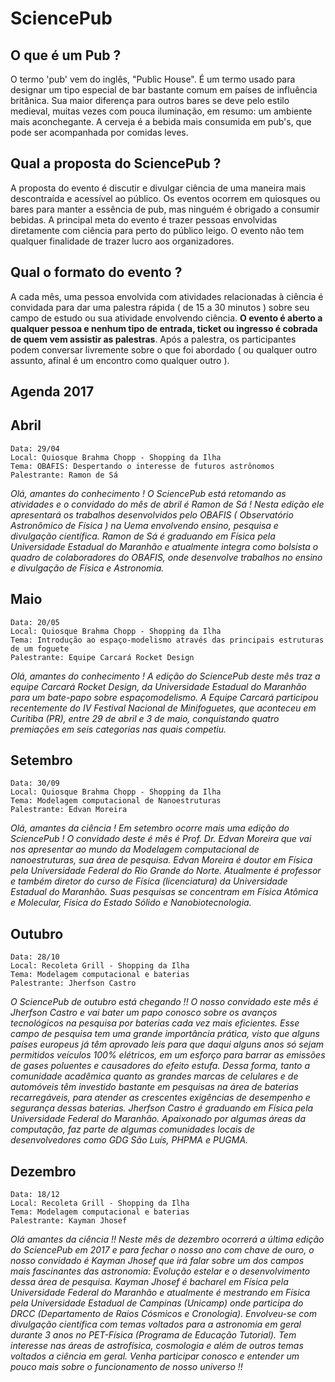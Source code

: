# SciencePub


## O que é um Pub ?

O termo 'pub' vem do inglês, "Public House". É um termo usado para designar um tipo especial de bar bastante comum em países de influência britânica.
Sua maior diferença para outros bares se deve pelo estilo medieval, muitas vezes com pouca iluminação, em resumo: um ambiente mais aconchegante. A cerveja é a bebida mais consumida em pub's, que pode ser acompanhada por comidas leves.

## Qual a proposta do SciencePub ?

A proposta do evento é discutir e divulgar ciência de uma maneira mais descontraída e acessível ao público. Os eventos ocorrem em quiosques ou bares para manter a essência de pub, mas ninguém é obrigado a consumir bebidas. A principal meta do evento é trazer pessoas envolvidas diretamente com ciência para perto do público leigo. O evento não tem qualquer finalidade de trazer lucro aos organizadores.

## Qual o formato do evento ?

A cada mês, uma pessoa envolvida com atividades relacionadas à ciência é convidada para dar uma palestra rápida ( de 15 a 30 minutos ) sobre seu campo de estudo ou sua atividade envolvendo ciência. **O evento é aberto a qualquer pessoa e nenhum tipo de entrada, ticket ou ingresso é cobrada de quem vem assistir as palestras**. Após a palestra, os participantes podem conversar livremente sobre o que foi abordado ( ou qualquer outro assunto, afinal é um encontro como qualquer outro ).

## Agenda 2017

## Abril

    Data: 29/04 
    Local: Quiosque Brahma Chopp - Shopping da Ilha
    Tema: OBAFIS: Despertando o interesse de futuros astrônomos 
    Palestrante: Ramon de Sá

*Olá, amantes do conhecimento ! O SciencePub está retomando as atividades e o convidado do mês de abril é Ramon de Sá ! Nesta edição ele apresentará os trabalhos desenvolvidos pelo OBAFIS ( Observatório Astronômico de Física ) na Uema envolvendo ensino, pesquisa e divulgação científica. Ramon de Sá é graduando em Física pela Universidade Estadual do Maranhão e atualmente integra como bolsista o quadro de colaboradores do OBAFIS, onde desenvolve trabalhos no ensino e divulgação de Física e Astronomia.*

## Maio

    Data: 20/05
    Local: Quiosque Brahma Chopp - Shopping da Ilha
    Tema: Introdução ao espaço-modelismo através das principais estruturas de um foguete 
    Palestrante: Equipe Carcará Rocket Design

*Olá, amantes do conhecimento ! A edição do SciencePub deste mês traz a equipe Carcará Rocket Design, da Universidade Estadual do Maranhão para um bate-papo sobre espaçomodelismo. A Equipe Carcará participou recentemente do IV Festival Nacional de Minifoguetes, que aconteceu em Curitiba (PR), entre 29 de abril e 3 de maio, conquistando quatro premiações em seis categorias nas quais competiu.*

## Setembro

    Data: 30/09
    Local: Quiosque Brahma Chopp - Shopping da Ilha
    Tema: Modelagem computacional de Nanoestruturas 
    Palestrante: Edvan Moreira

*Olá, amantes da ciência ! Em setembro ocorre mais uma edição do SciencePub ! O convidado deste é mês é Prof. Dr. Edvan Moreira que vai nos apresentar ao mundo da Modelagem computacional de nanoestruturas, sua área de pesquisa. Edvan Moreira é doutor em Física pela Universidade Federal do Rio Grande do Norte. Atualmente é professor e também diretor do curso de Física (licenciatura) da Universidade Estadual do Maranhão. Suas pesquisas se concentram em Física Atômica e Molecular, Física do Estado Sólido e Nanobiotecnologia.*

## Outubro

    Data: 28/10
    Local: Recoleta Grill - Shopping da Ilha 
    Tema: Modelagem computacional e baterias 
    Palestrante: Jherfson Castro

*O SciencePub de outubro está chegando !! O nosso convidado este mês é Jherfson Castro e vai bater um papo conosco sobre os avanços tecnológicos na pesquisa por baterias cada vez mais eficientes. Esse campo de pesquisa tem uma grande importância prática, visto que alguns países europeus já têm aprovado leis para que daqui alguns anos só sejam permitidos veículos 100% elétricos, em um esforço para barrar as emissões de gases poluentes e causadores do efeito estufa. Dessa forma, tanto a comunidade acadêmica quanto as grandes marcas de celulares e de automóveis têm investido bastante em pesquisas na área de baterias recarregáveis, para atender as crescentes exigências de desempenho e segurança dessas baterias.  Jherfson Castro é graduando em Física pela Universidade Federal do Maranhão. Apaixonado por algumas áreas da computação, faz parte de algumas comunidades locais de desenvolvedores como GDG São Luís, PHPMA e PUGMA.*

## Dezembro

    Data: 18/12
    Local: Recoleta Grill - Shopping da Ilha 
    Tema: Modelagem computacional e baterias 
    Palestrante: Kayman Jhosef

*Olá amantes da ciência !! Neste mês de dezembro ocorrerá a última edição do SciencePub em 2017 e para fechar o nosso ano com chave de ouro, o nosso convidado é Kayman Jhosef que irá falar sobre um dos campos mais fascinantes das astronomia: Evolução estelar e o desenvolvimento dessa área de pesquisa. Kayman Jhosef é bacharel em Física pela Universidade Federal do Maranhão e atualmente é mestrando em Física pela Universidade Estadual de Campinas (Unicamp) onde participa do DRCC (Departamento de Raios Cósmicos e Cronologia). Envolveu-se com divulgação científica com temas voltados para a astronomia em geral durante 3 anos no PET-Física (Programa de Educação Tutorial). Tem interesse nas áreas de astrofísica, cosmologia e além de outros temas voltados a ciência em geral. Venha participar conosco e entender um pouco mais sobre o funcionamento de nosso universo !!*